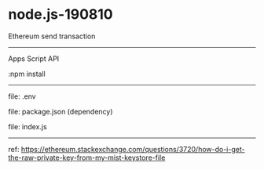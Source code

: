 # node.js-190810
Ethereum send transaction

---

Apps Script API

:npm install

---

file: .env

file: package.json (dependency)

file: index.js

---

ref: https://ethereum.stackexchange.com/questions/3720/how-do-i-get-the-raw-private-key-from-my-mist-keystore-file
